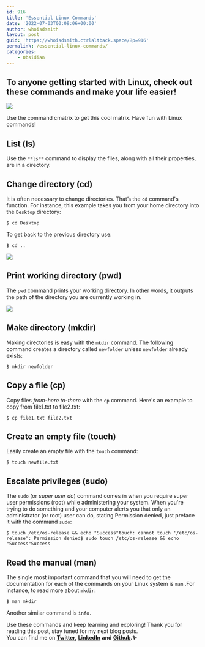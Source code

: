 ```yaml
---
id: 916
title: 'Essential Linux Commands'
date: '2022-07-03T00:09:06+00:00'
author: whoisdsmith
layout: post
guid: 'https://whoisdsmith.ctrlaltback.space/?p=916'
permalink: /essential-linux-commands/
categories:
    - Obsidian
---
```


## To anyone getting started with Linux, check out these commands and make your life easier!

![](https://miro.medium.com/max/700/1*Y7550RGvIbLZDjUktNG26A.png)

Use the command cmatrix to get this cool matrix. Have fun with Linux commands!

## List (ls)

Use the `**ls**` command to display the files, along with all their properties, are in a directory.

## Change directory (cd)

It is often necessary to change directories. That’s the `cd` command's function. For instance, this example takes you from your home directory into the `Desktop` directory:

```
$ cd Desktop

```

To get back to the previous directory use:

```
$ cd ..

```

![](https://miro.medium.com/max/700/1*aB4x9tItYwCP9t-ULqBFrg.png)

## Print working directory (pwd)

The `pwd` command prints your working directory. In other words, it outputs the path of the directory you are currently working in.

![](https://miro.medium.com/max/446/1*jML1zQASXLlNtfM3dKpC6Q.png)

## Make directory (mkdir)

Making directories is easy with the `mkdir` command. The following command creates a directory called `newfolder` unless `newfolder` already exists:

```
$ mkdir newfolder

```

## Copy a file (cp)

Copy files *from-here* *to-there* with the `cp` command. Here's an example to copy from file1.txt to file2.txt:

```
$ cp file1.txt file2.txt

```

## Create an empty file (touch)

Easily create an empty file with the `touch` command:

```
$ touch newfile.txt

```

## Escalate privileges (sudo)

The `sudo` (or *super user do*) command comes in when you require super user permissions (root) while administering your system. When you're trying to do something and your computer alerts you that only an administrator (or root) user can do, stating Permission denied, just preface it with the command `sudo`:

```
$ touch /etc/os-release && echo "Success"touch: cannot touch '/etc/os-release': Permission denied$ sudo touch /etc/os-release && echo "Success"Success

```

## Read the manual (man)

The single most important command that you will need to get the documentation for each of the commands on your Linux system is `man` .For instance, to read more about `mkdir`:

```
$ man mkdir

```

Another similar command is `info.`

Use these commands and keep learning and exploring! Thank you for reading this post, stay tuned for my next blog posts.  
You can find me on [**Twitter**](https://twitter.com/shivikapriya)**,** [**LinkedIn**](https://linkedin.com/in/priyasrivastava730) **and** [**Github**](https://github.com/priya730)**.✨**